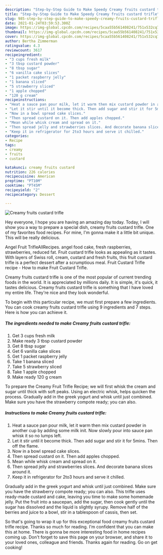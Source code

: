 ```yaml
---
description: "Step-by-Step Guide to Make Speedy Creamy fruits custard trifle"
title: "Step-by-Step Guide to Make Speedy Creamy fruits custard trifle"
slug: 985-step-by-step-guide-to-make-speedy-creamy-fruits-custard-trifle
date: 2021-01-24T03:59:53.300Z
image: https://img-global.cpcdn.com/recipes/5caa55b561408241/751x532cq70/creamy-fruits-custard-trifle-recipe-main-photo.jpg
thumbnail: https://img-global.cpcdn.com/recipes/5caa55b561408241/751x532cq70/creamy-fruits-custard-trifle-recipe-main-photo.jpg
cover: https://img-global.cpcdn.com/recipes/5caa55b561408241/751x532cq70/creamy-fruits-custard-trifle-recipe-main-photo.jpg
author: Bertha Zimmerman
ratingvalue: 4.3
reviewcount: 3617
recipeingredient:
- "3 cups fresh milk"
- "3 tbsp custard powder"
- "8 tbsp sugar"
- "6 vanilla cake slices"
- "1 packet raspberry jelly"
- "1 banana sliced"
- "5 strawberry sliced"
- "1 apple chopped"
- "120 g cream"
recipeinstructions:
- "Heat a sauce pan pour milk, let it warm then mix custard powder in another cup by adding some milk init. Now slowly pour into sauce pan whisk it so no lumps left."
- "Let it stir until it become thick. Then add sugar and stir it for 5mins. Then off the flame."
- "Now in a bowl spread cake slices."
- "Then spread custard on it. Then add apples chopped."
- "Mean while whisk cream and spread on it."
- "Then spread jelly and strawberries slices. And decorate banana slices around it."
- "Keep it in refrigerator for 2to3 hours and serve it chilled."
categories:
- Recipe
tags:
- creamy
- fruits
- custard

katakunci: creamy fruits custard 
nutrition: 226 calories
recipecuisine: American
preptime: "PT10M"
cooktime: "PT45M"
recipeyield: "2"
recipecategory: Dessert

---
```



![Creamy fruits custard trifle](https://img-global.cpcdn.com/recipes/5caa55b561408241/751x532cq70/creamy-fruits-custard-trifle-recipe-main-photo.jpg)

Hey everyone, I hope you are having an amazing day today. Today, I will show you a way to prepare a special dish, creamy fruits custard trifle. One of my favorites food recipes. For mine, I'm gonna make it a little bit unique. This will be really delicious.

Angel Fruit TrifleAllRecipes. angel food cake, fresh raspberries, strawberries, reduced fat. Fruit custard trifle looks as appealing as it tastes. With layers of Swiss roll, cream, custard and fresh fruits, this fruit custard trifle is a perfect dessert after a scrumptious meal. Fruit Custard Trifle recipe - How to make Fruit Custard Trifle.

Creamy fruits custard trifle is one of the most popular of current trending foods in the world. It is appreciated by millions daily. It is simple, it's quick, it tastes delicious. Creamy fruits custard trifle is something that I have loved my entire life. They're nice and they look wonderful.


To begin with this particular recipe, we must first prepare a few ingredients. You can cook creamy fruits custard trifle using 9 ingredients and 7 steps. Here is how you can achieve it.

<!--inarticleads1-->

##### The ingredients needed to make Creamy fruits custard trifle:

1. Get 3 cups fresh milk
1. Make ready 3 tbsp custard powder
1. Get 8 tbsp sugar
1. Get 6 vanilla cake slices
1. Get 1 packet raspberry jelly
1. Take 1 banana sliced
1. Take 5 strawberry sliced
1. Take 1 apple chopped
1. Make ready 120 g cream


To prepare the Creamy Fruit Trifle Recipe; we will first whisk the cream and sugar until thick with soft peaks. Using an electric whisk, helps quicken the process. Gradually add in the greek yogurt and whisk until just combined. Make sure you have the strawberry compote ready; you can also. 

<!--inarticleads2-->

##### Instructions to make Creamy fruits custard trifle:

1. Heat a sauce pan pour milk, let it warm then mix custard powder in another cup by adding some milk init. Now slowly pour into sauce pan whisk it so no lumps left.
1. Let it stir until it become thick. Then add sugar and stir it for 5mins. Then off the flame.
1. Now in a bowl spread cake slices.
1. Then spread custard on it. Then add apples chopped.
1. Mean while whisk cream and spread on it.
1. Then spread jelly and strawberries slices. And decorate banana slices around it.
1. Keep it in refrigerator for 2to3 hours and serve it chilled.


Gradually add in the greek yogurt and whisk until just combined. Make sure you have the strawberry compote ready; you can also. This trifle uses ready-made custard and cake, leaving you time to make some homemade jelly. Put the fruit into a saucepan, add the sugar, then cook gently until the sugar has dissolved and the liquid is slightly syrupy. Remove half of the berries and juice to a bowl, stir in a tablespoon of cassis, then set. 

So that's going to wrap it up for this exceptional food creamy fruits custard trifle recipe. Thanks so much for reading. I'm confident that you can make this at home. There is gonna be more interesting food in home recipes coming up. Don't forget to save this page on your browser, and share it to your loved ones, colleague and friends. Thanks again for reading. Go on get cooking!
